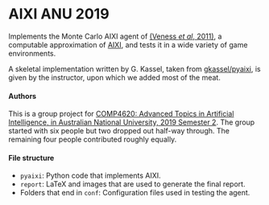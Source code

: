 # AIXI ANU 2019

Implements the Monte Carlo AIXI agent of [(Veness *et al*, 2011)](http://www.jveness.info/publications/jair2010%20-%20mc_aixi_approx.pdf), a computable approximation of [AIXI](https://en.wikipedia.org/wiki/AIXI), and tests it in a wide variety of game environments.

A skeletal implementation written by G. Kassel, taken from [gkassel/pyaixi](https://github.com/gkassel/pyaixi), is given by the instructor, upon which we added most of the meat.

#### Authors

This is a group project for [COMP4620: Advanced Topics in Artificial Intelligence, in Australian National University, 2019 Semester 2](https://archive.is/egsGB). The group started with six people but two dropped out half-way through. The remaining four people contributed roughly equally.

#### File structure

-   `pyaixi`: Python code that implements AIXI.
-   `report`: LaTeX and images that are used to generate the final report.
-   Folders that end in `conf`: Configuration files used in testing the agent.
